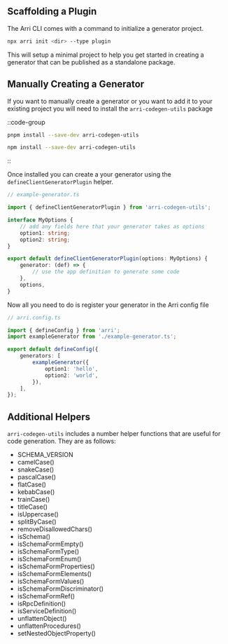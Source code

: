 ## Scaffolding a Plugin

The Arri CLI comes with a command to initialize a generator project.

```bash
npx arri init <dir> --type plugin
```

This will setup a minimal project to help you get started in creating a generator that can be published as a standalone package.

## Manually Creating a Generator

If you want to manually create a generator or you want to add it to your existing project you will need to install the `arri-codegen-utils` package

::code-group

```bash [pnpm]
pnpm install --save-dev arri-codegen-utils
```

```bash [npm]
npm install --save-dev arri-codegen-utils
```

::

Once installed you can create a your generator using the `defineClientGeneratorPlugin` helper.

```ts
// example-generator.ts

import { defineClientGeneratorPlugin } from 'arri-codegen-utils';

interface MyOptions {
    // add any fields here that your generator takes as options
    option1: string;
    option2: string;
}

export default defineClientGeneratorPlugin(options: MyOptions) {
    generator: (def) => {
        // use the app definition to generate some code
    },
    options,
}
```

Now all you need to do is register your generator in the Arri config file

```ts
// arri.config.ts

import { defineConfig } from 'arri';
import exampleGenerator from './example-generator.ts';

export default defineConfig({
    generators: [
        exampleGenerator({
            option1: 'hello',
            option2: 'world',
        }),
    ],
});
```

## Additional Helpers

`arri-codegen-utils` includes a number helper functions that are useful for code generation. They are as follows:

-   SCHEMA_VERSION
-   camelCase()
-   snakeCase()
-   pascalCase()
-   flatCase()
-   kebabCase()
-   trainCase()
-   titleCase()
-   isUppercase()
-   splitByCase()
-   removeDisallowedChars()
-   isSchema()
-   isSchemaFormEmpty()
-   isSchemaFormType()
-   isSchemaFormEnum()
-   isSchemaFormProperties()
-   isSchemaFormElements()
-   isSchemaFormValues()
-   isSchemaFormDiscriminator()
-   isSchemaFormRef()
-   isRpcDefinition()
-   isServiceDefinition()
-   unflattenObject()
-   unflattenProcedures()
-   setNestedObjectProperty()
